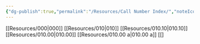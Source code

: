 ```yaml
---
{"dg-publish":true,"permalink":"/Resources/Call Number Index/","noteIcon":"","created":"2023-12-28T18:54:11.332+09:00","updated":"2023-12-28T18:57:09.520+09:00"}
---
```


[[Resources/000\|000]]
[[Resources/010\|010]]
[[Resources/010.10\|010.10]]
[[Resources/010.00\|010.00]]
[[Resources/010.00 a\|010.00 a]]
[[]